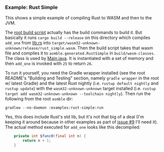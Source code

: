 ### Example: Rust Simple

This shows a simple example of compiling Rust to WASM and then to the JVM.

The [root build script](../../build.gradle) actually has the build commands to build it. But basically it runs
`cargo build --release` on this directory which compiles `add_one` from [lib.rs](src/lib.rs) into
`target/wasm32-unknown-unknown/release/rust_simple.wasm`. Then the build script takes that wasm file and compiles it
to `asmble.generated.RustSimple` in `build/wasm-classes`. The class is used by
[Main.java](src/main/java/asmble/examples/rustsimple/Main.java). It is instantiated with a set of memory and then
`add_one` is invoked with `25` to return `26`.

To run it yourself, you need the Gradle wrapper installed (see the root README's "Building and Testing" section, namely
`gradle wrapper` in the root w/ latest Gradle) and the latest Rust nightly (i.e. `rustup default nightly` and
`rustup update`) with the `wasm32-unknown-unknown` target installed (i.e.
`rustup target add wasm32-unknown-unknown --toolchain nightly`). Then run the following from the root `asmble` dir:

    gradlew --no-daemon :examples:rust-simple:run

Yes, this does include Rust's std lib, but it's not that big of a deal (I'm keeping it around because in other examples
as part of [issue #9](https://github.com/cretz/asmble/issues/9) I'll need it). The actual method executed for `add_one`
looks like this decompiled:

```java
    private int $func0(final int n) {
        return n + 1;
    }
```